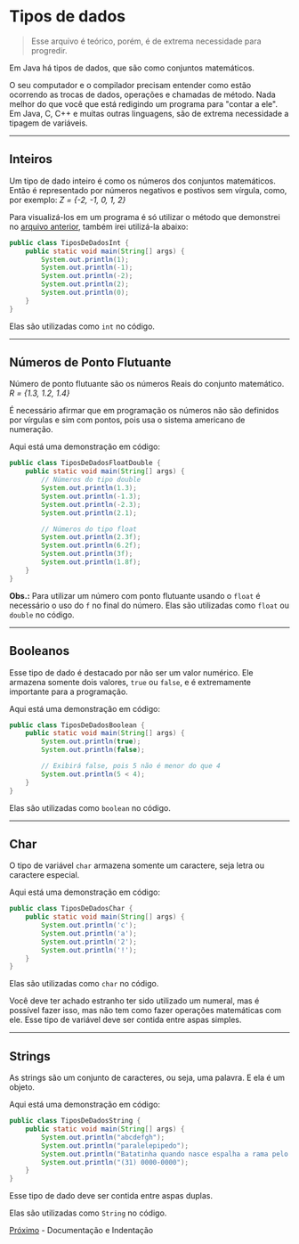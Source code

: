 # Tipos de dados

> Esse arquivo é teórico, porém, é de extrema necessidade para progredir.

Em Java há tipos de dados, que são como conjuntos matemáticos.

O seu computador e o compilador precisam entender como estão ocorrendo as trocas de dados, operações e chamadas de método. Nada melhor do que você que está redigindo um programa para "contar a ele". Em Java, C, C++ e muitas outras linguagens, são de extrema necessidade a tipagem de variáveis.

---

## Inteiros

Um tipo de dado inteiro é como os números dos conjuntos matemáticos. Então é representado por números negativos e postivos sem vírgula, como, por exemplo: _Z = {-2, -1, 0, 1, 2}_

Para visualizá-los em um programa é só utilizar o método que demonstrei no [arquivo anterior](./01-Primeiro-Programa.md), também irei utilizá-la abaixo:

```java
public class TiposDeDadosInt {
    public static void main(String[] args) {
        System.out.println(1);
        System.out.println(-1);
        System.out.println(-2);
        System.out.println(2);
        System.out.println(0);
    }
}
```

Elas são utilizadas como `int` no código.

---

## Números de Ponto Flutuante

Número de ponto flutuante são os números Reais do conjunto matemático. _R = {1.3, 1.2, 1.4}_

É necessário afirmar que em programação os números não são definidos por vírgulas e sim com pontos, pois usa o sistema americano de numeração.

Aqui está uma demonstração em código:

```java
public class TiposDeDadosFloatDouble {
    public static void main(String[] args) {
        // Números do tipo double
        System.out.println(1.3);
        System.out.println(-1.3);
        System.out.println(-2.3);
        System.out.println(2.1);

        // Números do tipo float
        System.out.println(2.3f);
        System.out.println(6.2f);
        System.out.println(3f);
        System.out.println(1.8f);
    }
}
```

**Obs.:** Para utilizar um número com ponto flutuante usando o `float` é necessário o uso do `f` no final do número.
Elas são utilizadas como `float` ou `double` no código.

---

## Booleanos

Esse tipo de dado é destacado por não ser um valor numérico. Ele armazena somente dois valores, `true` ou `false`, e é extremamente importante para a programação.

Aqui está uma demonstração em código:

```java
public class TiposDeDadosBoolean {
    public static void main(String[] args) {
        System.out.println(true);
        System.out.println(false);

        // Exibirá false, pois 5 não é menor do que 4
        System.out.println(5 < 4);
    }
}
```

Elas são utilizadas como `boolean` no código.

---

## Char

O tipo de variável `char` armazena somente um caractere, seja letra ou caractere especial.

Aqui está uma demonstração em código:

```java
public class TiposDeDadosChar {
    public static void main(String[] args) {
        System.out.println('c');
        System.out.println('a');
        System.out.println('2');
        System.out.println('!');
    }
}
```

Elas são utilizadas como `char` no código.

Você deve ter achado estranho ter sido utilizado um numeral, mas é possível fazer isso, mas não tem como fazer operações matemáticas com ele.
Esse tipo de variável deve ser contida entre aspas simples.

---

## Strings

As strings são um conjunto de caracteres, ou seja, uma palavra. E ela é um objeto.

Aqui está uma demonstração em código:

```java
public class TiposDeDadosString {
    public static void main(String[] args) {
        System.out.println("abcdefgh");
        System.out.println("paralelepipedo");
        System.out.println("Batatinha quando nasce espalha a rama pelo chão");
        System.out.println("(31) 0000-0000");
    }
}
```

Esse tipo de dado deve ser contida entre aspas duplas.

Elas são utilizadas como `String` no código.

[Próximo](./03-Documentação-Identação.md) - Documentação e Indentação
